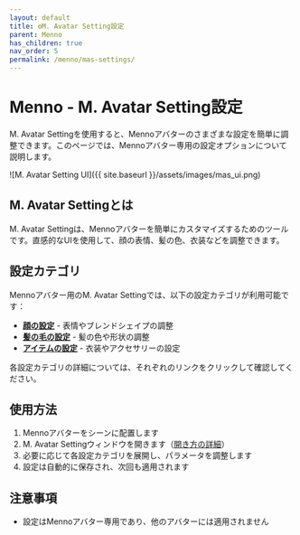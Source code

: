 ```yaml
---
layout: default
title: ⚙️M. Avatar Setting設定
parent: Menno
has_children: true
nav_order: 5
permalink: /menno/mas-settings/
---
```


# Menno - M. Avatar Setting設定

M. Avatar Settingを使用すると、Mennoアバターのさまざまな設定を簡単に調整できます。このページでは、Mennoアバター専用の設定オプションについて説明します。

![M. Avatar Setting UI]({{ site.baseurl }}/assets/images/mas_ui.png)

## M. Avatar Settingとは

M. Avatar Settingは、Mennoアバターを簡単にカスタマイズするためのツールです。直感的なUIを使用して、顔の表情、髪の色、衣装などを調整できます。

## 設定カテゴリ

Mennoアバター用のM. Avatar Settingでは、以下の設定カテゴリが利用可能です：

* [**顔の設定**](../menno/mas-settings/face/) - 表情やブレンドシェイプの調整
* [**髪の毛の設定**](../menno/mas-settings/hair/) - 髪の色や形状の調整
* [**アイテムの設定**](../menno/mas-settings/items/) - 衣装やアクセサリーの設定

各設定カテゴリの詳細については、それぞれのリンクをクリックして確認してください。

## 使用方法

1. Mennoアバターをシーンに配置します
2. M. Avatar Settingウィンドウを開きます（[開き方の詳細](../avatar-setting/#m-avatar-settingの起動方法)）
3. 必要に応じて各設定カテゴリを展開し、パラメータを調整します
4. 設定は自動的に保存され、次回も適用されます

## 注意事項

* 設定はMennoアバター専用であり、他のアバターには適用されません